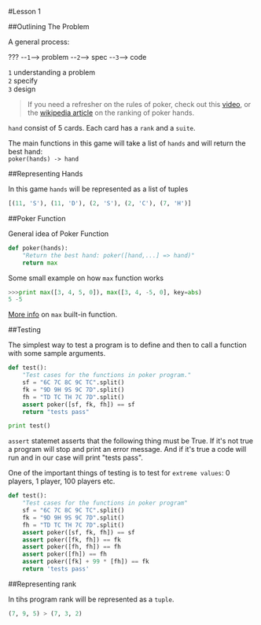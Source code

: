 #Lesson 1


##Outlining The Problem

A general process:

??? --`1`--> problem --`2`--> spec --`3`--> code
  
`1` understanding a problem  
`2` specify  
`3` design
 

>If you need a refresher on the rules of poker, check out this [video](http://www.udacity.com/view#Course/cs212/CourseRev/apr2012/Unit/71001/Nugget/56009), or the [wikipedia article](http://en.wikipedia.org/wiki/List_of_poker_hands) on the ranking of poker hands.


`hand` consist of 5 cards. Each card has a `rank` and a `suite`.  

The main functions in this game will take a list of `hands` and will return the best hand:  
`poker(hands) -> hand`


##Representing Hands

In this game `hands` will be represented as a list of tuples 
 
```python
[(11, 'S'), (11, 'D'), (2, 'S'), (2, 'C'), (7, 'H')]
```


##Poker Function

General idea of Poker Function

```python
def poker(hands):
    "Return the best hand: poker([hand,...] => hand)"
    return max
```

Some small example on how `max` function works

```python
>>>print max([3, 4, 5, 0]), max([3, 4, -5, 0], key=abs)
5 -5
```

[More info](https://docs.python.org/3/library/functions.html#max) on `max` built-in function.


##Testing

The simplest way to test a program is to define and then to call a function with some sample arguments.  

```python
def test():
	"Test cases for the functions in poker program."
	sf = "6C 7C 8C 9C TC".split()
	fk = "9D 9H 9S 9C 7D".split()
	fh = "TD TC TH 7C 7D".split()
	assert poker([sf, fk, fh]) == sf
	return "tests pass"

print test()
```

`assert` statemet asserts that the following thing must be True. If it's not true a program will stop and print an error message. And if it's true a code will run and in our case will print "tests pass".

One of the important things of testing is to test for `extreme values`: 0 players, 1 player, 100 players etc.

```python
def test():
    "Test cases for the functions in poker program"
    sf = "6C 7C 8C 9C TC".split() 
    fk = "9D 9H 9S 9C 7D".split() 
    fh = "TD TC TH 7C 7D".split()
    assert poker([sf, fk, fh]) == sf
    assert poker([fk, fh]) == fk
    assert poker([fh, fh]) == fh
    assert poker([fh]) == fh
    assert poker([fk] + 99 * [fh]) == fk
    return 'tests pass'
```

##Representing rank

In tihs program rank will be represented as a `tuple`.  

```python
(7, 9, 5) > (7, 3, 2)
```

